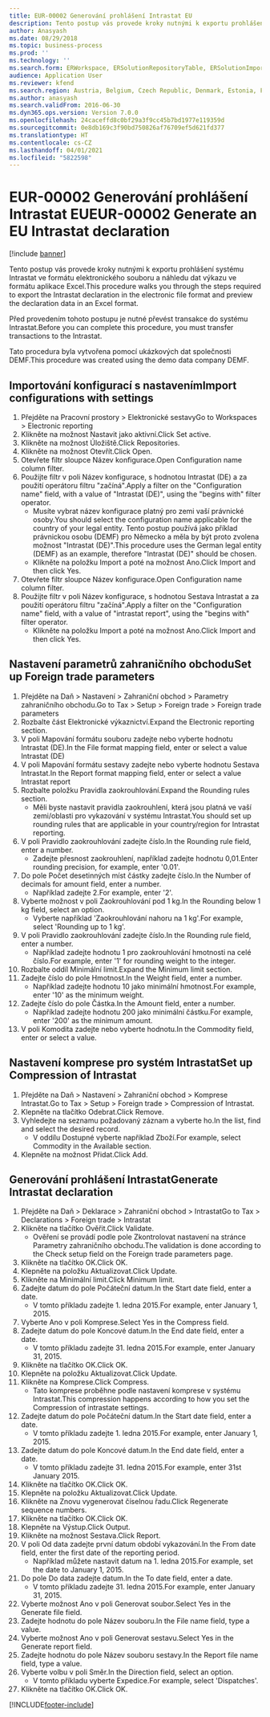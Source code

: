 ```yaml
---
title: EUR-00002 Generování prohlášení Intrastat EU
description: Tento postup vás provede kroky nutnými k exportu prohlášení systému Intrastat ve formátu elektronického souboru a náhledu dat výkazu ve formátu aplikace Excel.
author: Anasyash
ms.date: 08/29/2018
ms.topic: business-process
ms.prod: ''
ms.technology: ''
ms.search.form: ERWorkspace, ERSolutionRepositoryTable, ERSolutionImport, IntrastatParameters, IntrastatCommodityLookup, IntrastatCompressParameters, Intrastat, SysQueryForm
audience: Application User
ms.reviewer: kfend
ms.search.region: Austria, Belgium, Czech Republic, Denmark, Estonia, Finland, France, Germany, Hungary, Ireland, Italy, Latvia, Lithuania, Netherlands, Poland, Spain, Sweden, United Kingdom
ms.author: anasyash
ms.search.validFrom: 2016-06-30
ms.dyn365.ops.version: Version 7.0.0
ms.openlocfilehash: 24caceffd8c0bf29a3f9cc45b7bd1977e119359d
ms.sourcegitcommit: 0e8db169c3f90bd750826af76709ef5d621fd377
ms.translationtype: HT
ms.contentlocale: cs-CZ
ms.lasthandoff: 04/01/2021
ms.locfileid: "5822598"
---
```

# <a name="eur-00002-generate-an-eu-intrastat-declaration"></a><span data-ttu-id="49f7d-103">EUR-00002 Generování prohlášení Intrastat EU</span><span class="sxs-lookup"><span data-stu-id="49f7d-103">EUR-00002 Generate an EU Intrastat declaration</span></span>

[!include [banner](../../includes/banner.md)]

<span data-ttu-id="49f7d-104">Tento postup vás provede kroky nutnými k exportu prohlášení systému Intrastat ve formátu elektronického souboru a náhledu dat výkazu ve formátu aplikace Excel.</span><span class="sxs-lookup"><span data-stu-id="49f7d-104">This procedure walks you through the steps required to export the Intrastat declaration in the electronic file format and preview the declaration data in an Excel format.</span></span> 

<span data-ttu-id="49f7d-105">Před provedením tohoto postupu je nutné převést transakce do systému Intrastat.</span><span class="sxs-lookup"><span data-stu-id="49f7d-105">Before you can complete this procedure, you must transfer transactions to the Intrastat.</span></span> 

<span data-ttu-id="49f7d-106">Tato procedura byla vytvořena pomocí ukázkových dat společnosti DEMF.</span><span class="sxs-lookup"><span data-stu-id="49f7d-106">This procedure was created using the demo data company DEMF.</span></span>


## <a name="import-configurations-with-settings"></a><span data-ttu-id="49f7d-107">Importování konfigurací s nastavením</span><span class="sxs-lookup"><span data-stu-id="49f7d-107">Import configurations with settings</span></span>
1. <span data-ttu-id="49f7d-108">Přejděte na Pracovní prostory > Elektronické sestavy</span><span class="sxs-lookup"><span data-stu-id="49f7d-108">Go to Workspaces > Electronic reporting</span></span>
2. <span data-ttu-id="49f7d-109">Klikněte na možnost Nastavit jako aktivní.</span><span class="sxs-lookup"><span data-stu-id="49f7d-109">Click Set active.</span></span>
3. <span data-ttu-id="49f7d-110">Klikněte na možnost Úložiště.</span><span class="sxs-lookup"><span data-stu-id="49f7d-110">Click Repositories.</span></span>
4. <span data-ttu-id="49f7d-111">Klikněte na možnost Otevřít.</span><span class="sxs-lookup"><span data-stu-id="49f7d-111">Click Open.</span></span>
5. <span data-ttu-id="49f7d-112">Otevřete filtr sloupce Název konfigurace.</span><span class="sxs-lookup"><span data-stu-id="49f7d-112">Open Configuration name column filter.</span></span>
6. <span data-ttu-id="49f7d-113">Použijte filtr v poli Název konfigurace, s hodnotou Intrastat (DE) a za použití operátoru filtru "začíná".</span><span class="sxs-lookup"><span data-stu-id="49f7d-113">Apply a filter on the "Configuration name" field, with a value of "Intrastat (DE)", using the "begins with" filter operator.</span></span>
    * <span data-ttu-id="49f7d-114">Musíte vybrat název konfigurace platný pro zemi vaší právnické osoby.</span><span class="sxs-lookup"><span data-stu-id="49f7d-114">You should select the configuration name applicable for the country of your legal entity.</span></span> <span data-ttu-id="49f7d-115">Tento postup používá jako příklad právnickou osobu (DEMF) pro Německo a měla by být proto zvolena možnost "Intrastat (DE)".</span><span class="sxs-lookup"><span data-stu-id="49f7d-115">This procedure uses the German legal entity (DEMF) as an example, therefore "Intrastat (DE)" should be chosen.</span></span>  
    * <span data-ttu-id="49f7d-116">Klikněte na položku Import a poté na možnost Ano.</span><span class="sxs-lookup"><span data-stu-id="49f7d-116">Click Import and then click Yes.</span></span>  
7. <span data-ttu-id="49f7d-117">Otevřete filtr sloupce Název konfigurace.</span><span class="sxs-lookup"><span data-stu-id="49f7d-117">Open Configuration name column filter.</span></span>
8. <span data-ttu-id="49f7d-118">Použijte filtr v poli Název konfigurace, s hodnotou Sestava Intrastat a za použití operátoru filtru "začíná".</span><span class="sxs-lookup"><span data-stu-id="49f7d-118">Apply a filter on the "Configuration name" field, with a value of "intrastat report", using the "begins with" filter operator.</span></span>
    * <span data-ttu-id="49f7d-119">Klikněte na položku Import a poté na možnost Ano.</span><span class="sxs-lookup"><span data-stu-id="49f7d-119">Click Import and then click Yes.</span></span>  

## <a name="set-up-foreign-trade-parameters"></a><span data-ttu-id="49f7d-120">Nastavení parametrů zahraničního obchodu</span><span class="sxs-lookup"><span data-stu-id="49f7d-120">Set up Foreign trade parameters</span></span>
1. <span data-ttu-id="49f7d-121">Přejděte na Daň > Nastavení > Zahraniční obchod > Parametry zahraničního obchodu.</span><span class="sxs-lookup"><span data-stu-id="49f7d-121">Go to Tax > Setup > Foreign trade > Foreign trade parameters</span></span>
2. <span data-ttu-id="49f7d-122">Rozbalte část Elektronické výkaznictví.</span><span class="sxs-lookup"><span data-stu-id="49f7d-122">Expand the Electronic reporting section.</span></span>
3. <span data-ttu-id="49f7d-123">V poli Mapování formátu souboru zadejte nebo vyberte hodnotu Intrastat (DE).</span><span class="sxs-lookup"><span data-stu-id="49f7d-123">In the File format mapping field, enter or select a value Intrastat (DE)</span></span>
4. <span data-ttu-id="49f7d-124">V poli Mapování formátu sestavy zadejte nebo vyberte hodnotu Sestava Intrastat.</span><span class="sxs-lookup"><span data-stu-id="49f7d-124">In the Report format mapping field, enter or select a value Intrastat report</span></span>
5. <span data-ttu-id="49f7d-125">Rozbalte položku Pravidla zaokrouhlování.</span><span class="sxs-lookup"><span data-stu-id="49f7d-125">Expand the Rounding rules section.</span></span>
    * <span data-ttu-id="49f7d-126">Měli byste nastavit pravidla zaokrouhlení, která jsou platná ve vaší zemi/oblasti pro vykazování v systému Intrastat.</span><span class="sxs-lookup"><span data-stu-id="49f7d-126">You should set up rounding rules that are applicable in your country/region for Intrastat reporting.</span></span>  
6. <span data-ttu-id="49f7d-127">V poli Pravidlo zaokrouhlování zadejte číslo.</span><span class="sxs-lookup"><span data-stu-id="49f7d-127">In the Rounding rule field, enter a number.</span></span>
    * <span data-ttu-id="49f7d-128">Zadejte přesnost zaokrouhlení, například zadejte hodnotu 0,01.</span><span class="sxs-lookup"><span data-stu-id="49f7d-128">Enter rounding precision, for example, enter '0.01'.</span></span>  
7. <span data-ttu-id="49f7d-129">Do pole Počet desetinných míst částky zadejte číslo.</span><span class="sxs-lookup"><span data-stu-id="49f7d-129">In the Number of decimals for amount field, enter a number.</span></span>
    * <span data-ttu-id="49f7d-130">Například zadejte 2.</span><span class="sxs-lookup"><span data-stu-id="49f7d-130">For example, enter '2'.</span></span>  
8. <span data-ttu-id="49f7d-131">Vyberte možnost v poli Zaokrouhlování pod 1 kg.</span><span class="sxs-lookup"><span data-stu-id="49f7d-131">In the Rounding below 1 kg field, select an option.</span></span>
    * <span data-ttu-id="49f7d-132">Vyberte například 'Zaokrouhlování nahoru na 1 kg'.</span><span class="sxs-lookup"><span data-stu-id="49f7d-132">For example, select 'Rounding up to 1 kg'.</span></span>  
9. <span data-ttu-id="49f7d-133">V poli Pravidlo zaokrouhlování zadejte číslo.</span><span class="sxs-lookup"><span data-stu-id="49f7d-133">In the Rounding rule field, enter a number.</span></span>
    * <span data-ttu-id="49f7d-134">Například zadejte hodnotu 1 pro zaokrouhlování hmotnosti na celé číslo.</span><span class="sxs-lookup"><span data-stu-id="49f7d-134">For example, enter '1' for rounding weight to the integer.</span></span>  
10. <span data-ttu-id="49f7d-135">Rozbalte oddíl Minimální limit.</span><span class="sxs-lookup"><span data-stu-id="49f7d-135">Expand the Minimum limit section.</span></span>
11. <span data-ttu-id="49f7d-136">Zadejte číslo do pole Hmotnost.</span><span class="sxs-lookup"><span data-stu-id="49f7d-136">In the Weight field, enter a number.</span></span>
    * <span data-ttu-id="49f7d-137">Například zadejte hodnotu 10 jako minimální hmotnost.</span><span class="sxs-lookup"><span data-stu-id="49f7d-137">For example, enter '10' as the minimum weight.</span></span>  
12. <span data-ttu-id="49f7d-138">Zadejte číslo do pole Částka.</span><span class="sxs-lookup"><span data-stu-id="49f7d-138">In the Amount field, enter a number.</span></span>
    * <span data-ttu-id="49f7d-139">Například zadejte hodnotu 200 jako minimální částku.</span><span class="sxs-lookup"><span data-stu-id="49f7d-139">For example, enter '200' as the minimum amount.</span></span>  
13. <span data-ttu-id="49f7d-140">V poli Komodita zadejte nebo vyberte hodnotu.</span><span class="sxs-lookup"><span data-stu-id="49f7d-140">In the Commodity field, enter or select a value.</span></span>

## <a name="set-up-compression-of-intrastat"></a><span data-ttu-id="49f7d-141">Nastavení komprese pro systém Intrastat</span><span class="sxs-lookup"><span data-stu-id="49f7d-141">Set up Compression of Intrastat</span></span>
1. <span data-ttu-id="49f7d-142">Přejděte na Daň > Nastavení > Zahraniční obchod > Komprese Intrastat.</span><span class="sxs-lookup"><span data-stu-id="49f7d-142">Go to Tax > Setup > Foreign trade > Compression of Intrastat.</span></span>
2. <span data-ttu-id="49f7d-143">Klepněte na tlačítko Odebrat.</span><span class="sxs-lookup"><span data-stu-id="49f7d-143">Click Remove.</span></span>
3. <span data-ttu-id="49f7d-144">Vyhledejte na seznamu požadovaný záznam a vyberte ho.</span><span class="sxs-lookup"><span data-stu-id="49f7d-144">In the list, find and select the desired record.</span></span>
    * <span data-ttu-id="49f7d-145">V oddílu Dostupné vyberte například Zboží.</span><span class="sxs-lookup"><span data-stu-id="49f7d-145">For example, select Commodity in the Available section.</span></span>  
4. <span data-ttu-id="49f7d-146">Klepněte na možnost Přidat.</span><span class="sxs-lookup"><span data-stu-id="49f7d-146">Click Add.</span></span>

## <a name="generate-intrastat-declaration"></a><span data-ttu-id="49f7d-147">Generování prohlášení Intrastat</span><span class="sxs-lookup"><span data-stu-id="49f7d-147">Generate Intrastat declaration</span></span>
1. <span data-ttu-id="49f7d-148">Přejděte na Daň > Deklarace > Zahraniční obchod > Intrastat</span><span class="sxs-lookup"><span data-stu-id="49f7d-148">Go to Tax > Declarations > Foreign trade > Intrastat</span></span>
2. <span data-ttu-id="49f7d-149">Klikněte na tlačítko Ověřit.</span><span class="sxs-lookup"><span data-stu-id="49f7d-149">Click Validate.</span></span>
    * <span data-ttu-id="49f7d-150">Ověření se provádí podle pole Zkontrolovat nastavení na stránce Parametry zahraničního obchodu.</span><span class="sxs-lookup"><span data-stu-id="49f7d-150">The validation is done according to the Check setup field on the Foreign trade parameters page.</span></span>  
3. <span data-ttu-id="49f7d-151">Klikněte na tlačítko OK.</span><span class="sxs-lookup"><span data-stu-id="49f7d-151">Click OK.</span></span>
4. <span data-ttu-id="49f7d-152">Klepněte na položku Aktualizovat.</span><span class="sxs-lookup"><span data-stu-id="49f7d-152">Click Update.</span></span>
5. <span data-ttu-id="49f7d-153">Klikněte na Minimální limit.</span><span class="sxs-lookup"><span data-stu-id="49f7d-153">Click Minimum limit.</span></span>
6. <span data-ttu-id="49f7d-154">Zadejte datum do pole Počáteční datum.</span><span class="sxs-lookup"><span data-stu-id="49f7d-154">In the Start date field, enter a date.</span></span>
    * <span data-ttu-id="49f7d-155">V tomto příkladu zadejte 1. ledna 2015.</span><span class="sxs-lookup"><span data-stu-id="49f7d-155">For example, enter January 1, 2015.</span></span>  
7. <span data-ttu-id="49f7d-156">Vyberte Ano v poli Komprese.</span><span class="sxs-lookup"><span data-stu-id="49f7d-156">Select Yes in the Compress field.</span></span>
8. <span data-ttu-id="49f7d-157">Zadejte datum do pole Koncové datum.</span><span class="sxs-lookup"><span data-stu-id="49f7d-157">In the End date field, enter a date.</span></span>
    * <span data-ttu-id="49f7d-158">V tomto příkladu zadejte 31. ledna 2015.</span><span class="sxs-lookup"><span data-stu-id="49f7d-158">For example, enter January 31, 2015.</span></span>  
9. <span data-ttu-id="49f7d-159">Klikněte na tlačítko OK.</span><span class="sxs-lookup"><span data-stu-id="49f7d-159">Click OK.</span></span>
10. <span data-ttu-id="49f7d-160">Klepněte na položku Aktualizovat.</span><span class="sxs-lookup"><span data-stu-id="49f7d-160">Click Update.</span></span>
11. <span data-ttu-id="49f7d-161">Klikněte na Komprese.</span><span class="sxs-lookup"><span data-stu-id="49f7d-161">Click Compress.</span></span>
    * <span data-ttu-id="49f7d-162">Tato komprese proběhne podle nastavení komprese v systému Intrastat.</span><span class="sxs-lookup"><span data-stu-id="49f7d-162">This compression happens according to how you set the Compression of intrastate settings.</span></span>  
12. <span data-ttu-id="49f7d-163">Zadejte datum do pole Počáteční datum.</span><span class="sxs-lookup"><span data-stu-id="49f7d-163">In the Start date field, enter a date.</span></span>
    * <span data-ttu-id="49f7d-164">V tomto příkladu zadejte 1. ledna 2015.</span><span class="sxs-lookup"><span data-stu-id="49f7d-164">For example, enter January 1, 2015.</span></span>  
13. <span data-ttu-id="49f7d-165">Zadejte datum do pole Koncové datum.</span><span class="sxs-lookup"><span data-stu-id="49f7d-165">In the End date field, enter a date.</span></span>
    * <span data-ttu-id="49f7d-166">V tomto příkladu zadejte 31. ledna 2015.</span><span class="sxs-lookup"><span data-stu-id="49f7d-166">For example, enter 31st January 2015.</span></span>  
14. <span data-ttu-id="49f7d-167">Klikněte na tlačítko OK.</span><span class="sxs-lookup"><span data-stu-id="49f7d-167">Click OK.</span></span>
15. <span data-ttu-id="49f7d-168">Klepněte na položku Aktualizovat.</span><span class="sxs-lookup"><span data-stu-id="49f7d-168">Click Update.</span></span>
16. <span data-ttu-id="49f7d-169">Klikněte na Znovu vygenerovat číselnou řadu.</span><span class="sxs-lookup"><span data-stu-id="49f7d-169">Click Regenerate sequence numbers.</span></span>
17. <span data-ttu-id="49f7d-170">Klikněte na tlačítko OK.</span><span class="sxs-lookup"><span data-stu-id="49f7d-170">Click OK.</span></span>
18. <span data-ttu-id="49f7d-171">Klepněte na Výstup.</span><span class="sxs-lookup"><span data-stu-id="49f7d-171">Click Output.</span></span>
19. <span data-ttu-id="49f7d-172">Klikněte na možnost Sestava.</span><span class="sxs-lookup"><span data-stu-id="49f7d-172">Click Report.</span></span>
20. <span data-ttu-id="49f7d-173">V poli Od data zadejte první datum období vykazování.</span><span class="sxs-lookup"><span data-stu-id="49f7d-173">In the From date field, enter the first date of the reporting period.</span></span>
    * <span data-ttu-id="49f7d-174">Například můžete nastavit datum na 1. ledna 2015.</span><span class="sxs-lookup"><span data-stu-id="49f7d-174">For example, set the date to January 1, 2015.</span></span>  
21. <span data-ttu-id="49f7d-175">Do pole Do data zadejte datum.</span><span class="sxs-lookup"><span data-stu-id="49f7d-175">In the To date field, enter a date.</span></span>
    * <span data-ttu-id="49f7d-176">V tomto příkladu zadejte 31. ledna 2015.</span><span class="sxs-lookup"><span data-stu-id="49f7d-176">For example, enter January 31, 2015.</span></span>  
22. <span data-ttu-id="49f7d-177">Vyberte možnost Ano v poli Generovat soubor.</span><span class="sxs-lookup"><span data-stu-id="49f7d-177">Select Yes in the Generate file field.</span></span>
23. <span data-ttu-id="49f7d-178">Zadejte hodnotu do pole Název souboru.</span><span class="sxs-lookup"><span data-stu-id="49f7d-178">In the File name field, type a value.</span></span>
24. <span data-ttu-id="49f7d-179">Vyberte možnost Ano v poli Generovat sestavu.</span><span class="sxs-lookup"><span data-stu-id="49f7d-179">Select Yes in the Generate report field.</span></span>
25. <span data-ttu-id="49f7d-180">Zadejte hodnotu do pole Název souboru sestavy.</span><span class="sxs-lookup"><span data-stu-id="49f7d-180">In the Report file name field, type a value.</span></span>
26. <span data-ttu-id="49f7d-181">Vyberte volbu v poli Směr.</span><span class="sxs-lookup"><span data-stu-id="49f7d-181">In the Direction field, select an option.</span></span>
    * <span data-ttu-id="49f7d-182">V tomto příkladu vyberte Expedice.</span><span class="sxs-lookup"><span data-stu-id="49f7d-182">For example, select 'Dispatches'.</span></span>  
27. <span data-ttu-id="49f7d-183">Klikněte na tlačítko OK.</span><span class="sxs-lookup"><span data-stu-id="49f7d-183">Click OK.</span></span>



[!INCLUDE[footer-include](../../../includes/footer-banner.md)]